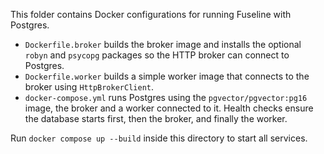 This folder contains Docker configurations for running Fuseline with Postgres.

* ``Dockerfile.broker`` builds the broker image and installs the optional
  ``robyn`` and ``psycopg`` packages so the HTTP broker can connect to
  Postgres.
* ``Dockerfile.worker`` builds a simple worker image that connects to the broker
  using ``HttpBrokerClient``.
* ``docker-compose.yml`` runs Postgres using the ``pgvector/pgvector:pg16``
  image, the broker and a worker connected to it. Health checks ensure the
  database starts first, then the broker, and finally the worker.

Run ``docker compose up --build`` inside this directory to start all
services.
